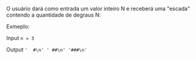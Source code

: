 O usuário dará como entrada um valor inteiro N e receberá uma "escada" contendo a quantidade de degraus N:

Exmeplo:

Input
``
n = 3
``

Output
``
'  #\n'
' ##\n'
'###\n'
``
